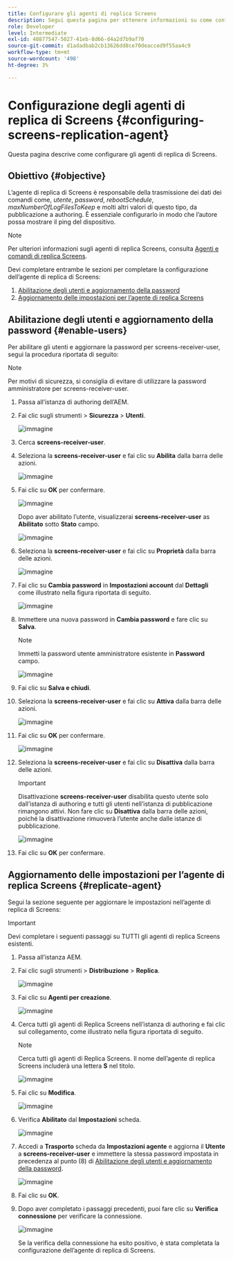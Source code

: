 ```yaml
---
title: Configurare gli agenti di replica Screens
description: Segui questa pagina per ottenere informazioni su come configurare gli agenti di replica di Screens.
role: Developer
level: Intermediate
exl-id: 40877547-5027-41eb-8d66-d4a2d7b9af70
source-git-commit: d1adadbab2cb13626dd8ce70deacced9f55aa4c9
workflow-type: tm+mt
source-wordcount: '498'
ht-degree: 3%

---
```


# Configurazione degli agenti di replica di Screens {#configuring-screens-replication-agent}

Questa pagina descrive come configurare gli agenti di replica di Screens.

## Obiettivo {#objective}

L’agente di replica di Screens è responsabile della trasmissione dei dati dei comandi come, *utente*, *password*, *rebootSchedule*, *maxNumberOfLogFilesToKeep* e molti altri valori di questo tipo, da pubblicazione a authoring. È essenziale configurarlo in modo che l’autore possa mostrare il ping del dispositivo.

>[!NOTE]
>Per ulteriori informazioni sugli agenti di replica Screens, consulta [Agenti e comandi di replica Screens](https://experienceleague.adobe.com/docs/experience-manager-screens/user-guide/administering/author-publish/author-publish-architecture-overview.html?lang=en#screens-replication-agents-and-commands).

Devi completare entrambe le sezioni per completare la configurazione dell’agente di replica di Screens:

1. [Abilitazione degli utenti e aggiornamento della password](#enable-users)
1. [Aggiornamento delle impostazioni per l’agente di replica Screens](#replicate-agent)

## Abilitazione degli utenti e aggiornamento della password {#enable-users}

Per abilitare gli utenti e aggiornare la password per screens-receiver-user, segui la procedura riportata di seguito:

>[!NOTE]
>Per motivi di sicurezza, si consiglia di evitare di utilizzare la password amministratore per screens-receiver-user.

1. Passa all’istanza di authoring dell’AEM.

1. Fai clic sugli strumenti > **Sicurezza** > **Utenti**.

   ![immagine](/help/user-guide/assets/screens-replication/screens-replication1.png)

1. Cerca **screens-receiver-user**.

1. Seleziona la **screens-receiver-user** e fai clic su **Abilita** dalla barra delle azioni.

   ![immagine](/help/user-guide/assets/screens-replication/screens-replication2.png)

1. Fai clic su **OK** per confermare.

   ![immagine](/help/user-guide/assets/screens-replication/screens-replication3.png)

   Dopo aver abilitato l’utente, visualizzerai **screens-receiver-user** as **Abilitato** sotto **Stato** campo.

   ![immagine](/help/user-guide/assets/screens-replication/screens-replication4.png)

1. Seleziona la **screens-receiver-user** e fai clic su **Proprietà** dalla barra delle azioni.

   ![immagine](/help/user-guide/assets/screens-replication/screens-replication5.png)

1. Fai clic su **Cambia password** in **Impostazioni account** dal **Dettagli** come illustrato nella figura riportata di seguito.

   ![immagine](/help/user-guide/assets/screens-replication/screens-replication6.png)

1. Immettere una nuova password in **Cambia password** e fare clic su **Salva**.

   >[!NOTE]
   >Immetti la password utente amministratore esistente in **Password** campo.

   ![immagine](/help/user-guide/assets/screens-replication/screens-replication7.png)

1. Fai clic su **Salva e chiudi**.

1. Seleziona la **screens-receiver-user** e fai clic su **Attiva** dalla barra delle azioni.

   ![immagine](/help/user-guide/assets/screens-replication/screens-replication8.png)

1. Fai clic su **OK** per confermare.

   ![immagine](/help/user-guide/assets/screens-replication/screens-replication9.png)

1. Seleziona la **screens-receiver-user** e fai clic su **Disattiva** dalla barra delle azioni.

   >[!IMPORTANT]
   > Disattivazione **screens-receiver-user** disabilita questo utente solo dall’istanza di authoring e tutti gli utenti nell’istanza di pubblicazione rimangono attivi. Non fare clic su **Disattiva** dalla barra delle azioni, poiché la disattivazione rimuoverà l’utente anche dalle istanze di pubblicazione.

   ![immagine](/help/user-guide/assets/screens-replication/screens-replication10.png)

1. Fai clic su **OK** per confermare.

## Aggiornamento delle impostazioni per l’agente di replica Screens {#replicate-agent}

Segui la sezione seguente per aggiornare le impostazioni nell’agente di replica di Screens:

>[!IMPORTANT]
>Devi completare i seguenti passaggi su TUTTI gli agenti di replica Screens esistenti.

1. Passa all’istanza AEM.

1. Fai clic sugli strumenti > **Distribuzione** > **Replica**.

   ![immagine](/help/user-guide/assets/screens-replication/screens-replication1a.png)

1. Fai clic su **Agenti per creazione**.

   ![immagine](/help/user-guide/assets/screens-replication/screens-replication1b.png)

1. Cerca tutti gli agenti di Replica Screens nell’istanza di authoring e fai clic sul collegamento, come illustrato nella figura riportata di seguito.

   >[!NOTE]
   >Cerca tutti gli agenti di Replica Screens. Il nome dell’agente di replica Screens includerà una lettera **S** nel titolo.

   ![immagine](/help/user-guide/assets/screens-replication/screens-replication1c.png)

1. Fai clic su **Modifica**.

   ![immagine](/help/user-guide/assets/screens-replication/screens-replication1d.png)

1. Verifica **Abilitato** dal **Impostazioni** scheda.

   ![immagine](/help/user-guide/assets/screens-replication/screens-replication1e.png)

1. Accedi a **Trasporto** scheda da **Impostazioni agente** e aggiorna il **Utente** a **screens-receiver-user** e immettere la stessa password impostata in precedenza al punto (8) di [Abilitazione degli utenti e aggiornamento della password](#enable-users).

   ![immagine](/help/user-guide/assets/screens-replication/screens-replication1-f.png)

1. Fai clic su **OK**.

1. Dopo aver completato i passaggi precedenti, puoi fare clic su **Verifica connessione** per verificare la connessione.

   ![immagine](/help/user-guide/assets/screens-replication/screens-replication1g.png)

   Se la verifica della connessione ha esito positivo, è stata completata la configurazione dell’agente di replica di Screens.
